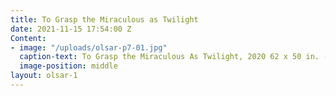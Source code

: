 ```yaml
---
title: To Grasp the Miraculous as Twilight
date: 2021-11-15 17:54:00 Z
Content:
- image: "/uploads/olsar-p7-01.jpg"
  caption-text: To Grasp the Miraculous As Twilight, 2020 62 x 50 in. (156cm x 126cm)
  image-position: middle
layout: olsar-1
---
```


